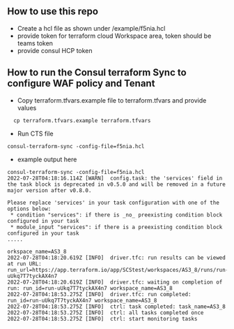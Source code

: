 
## How to use this repo ####

- Create a hcl file as shown under /example/f5nia.hcl
- provide token for terraform cloud Workspace area, token should be teams token
- provide consul HCP token 

## How to run the Consul terraform Sync to configure WAF policy and Tenant

- Copy terraform.tfvars.example file to terraform.tfvars and provide values
  
```
  cp terraform.tfvars.example terraform.tfvars

```

- Run CTS file

```
consul-terraform-sync -config-file=f5nia.hcl

```

- example output here

```
consul-terraform-sync -config-file=f5nia.hcl
2022-07-28T04:18:16.114Z [WARN]  config.task: the 'services' field in the task block is deprecated in v0.5.0 and will be removed in a future major version after v0.8.0.

Please replace 'services' in your task configuration with one of the options below:
 * condition "services": if there is _no_ preexisting condition block configured in your task
 * module_input "services": if there is a preexisting condition block configured in your task
.....

orkspace_name=AS3_8
2022-07-28T04:18:20.619Z [INFO]  driver.tfc: run results can be viewed at run URL: run_url=https://app.terraform.io/app/SCStest/workspaces/AS3_8/runs/run-uUkq7T7tyckAX4n7
2022-07-28T04:18:20.619Z [INFO]  driver.tfc: waiting on completion of run: run_id=run-uUkq7T7tyckAX4n7 workspace_name=AS3_8
2022-07-28T04:18:53.275Z [INFO]  driver.tfc: run completed: run_id=run-uUkq7T7tyckAX4n7 workspace_name=AS3_8
2022-07-28T04:18:53.275Z [INFO]  ctrl: task completed: task_name=AS3_8
2022-07-28T04:18:53.275Z [INFO]  ctrl: all tasks completed once
2022-07-28T04:18:53.275Z [INFO]  ctrl: start monitoring tasks

```
